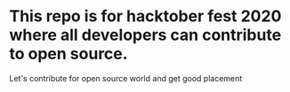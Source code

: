 # This repo is for hacktober fest 2020 where all developers can contribute to open source.
Let's contribute for open source world and get good placement
